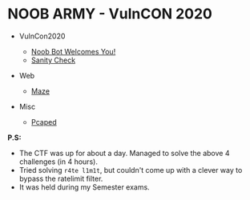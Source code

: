 # NOOB ARMY - VulnCON 2020

- VulnCon2020
    - [Noob Bot Welcomes You!](NoobBotWelcomesYou.md)
    - [Sanity Check]()

- Web
    - [Maze](Maze.md)

- Misc
    - [Pcaped](Pcaped.md)

**P.S:** 
- The CTF was up for about a day. Managed to solve the above 4 challenges (in 4 hours). 
- Tried solving `r4te l1m1t`, but couldn't come up with a clever way to bypass the ratelimit filter.
- It was held during my Semester exams.